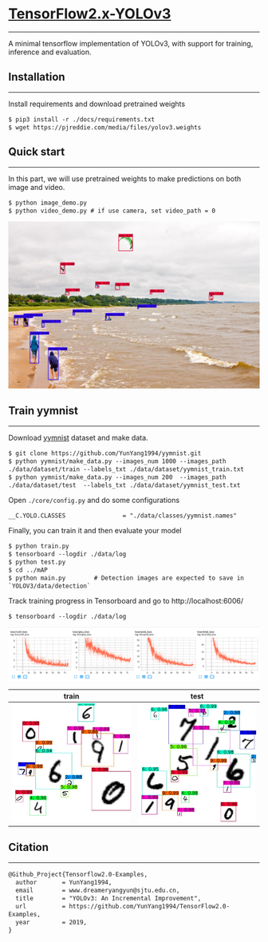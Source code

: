 # [TensorFlow2.x-YOLOv3](https://github.com/YunYang1994/Easy-Deep-Learning/blob/master/YOLOv3.md)
--------------------
A minimal tensorflow implementation of YOLOv3, with support for training, inference and evaluation.

## Installation
--------------------
Install requirements and download pretrained weights

```
$ pip3 install -r ./docs/requirements.txt
$ wget https://pjreddie.com/media/files/yolov3.weights
```

## Quick start
--------------------
In this part, we will use pretrained weights to make predictions on both image and video.

```
$ python image_demo.py
$ python video_demo.py # if use camera, set video_path = 0
```
![image](./docs/kite_result.jpg)

## Train yymnist
--------------------
Download [yymnist](https://github.com/YunYang1994/yymnist) dataset and make data.

```
$ git clone https://github.com/YunYang1994/yymnist.git
$ python yymnist/make_data.py --images_num 1000 --images_path ./data/dataset/train --labels_txt ./data/dataset/yymnist_train.txt
$ python yymnist/make_data.py --images_num 200  --images_path ./data/dataset/test  --labels_txt ./data/dataset/yymnist_test.txt
```
Open `./core/config.py` and do some configurations
```
__C.YOLO.CLASSES                = "./data/classes/yymnist.names"
```

Finally, you can train it and then evaluate your model

```
$ python train.py
$ tensorboard --logdir ./data/log
$ python test.py
$ cd ../mAP
$ python main.py        # Detection images are expected to save in `YOLOV3/data/detection`
```
Track training progress in Tensorboard and go to http://localhost:6006/

```
$ tensorboard --logdir ./data/log
```
![image](./docs/loss.png)

| train |test|
|---|---
|![image](./docs/01554.jpg)|![image](./docs/01567.jpg)|

## Citation
--------------------
```
@Github_Project{Tensorflow2.0-Examples,
  author       = YunYang1994,
  email        = www.dreameryangyun@sjtu.edu.cn,
  title        = "YOLOv3: An Incremental Improvement",
  url          = https://github.com/YunYang1994/TensorFlow2.0-Examples,
  year         = 2019,
}
```

